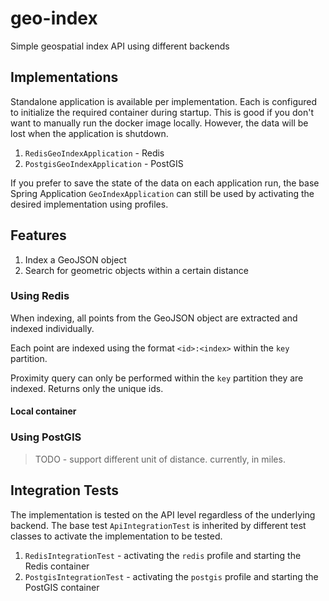 # geo-index
Simple geospatial index API using different backends

## Implementations

Standalone application is available per implementation. Each is configured to initialize the required container during startup.
This is good if you don't want to manually run the docker image locally. However, the data will be lost when the application is shutdown.

1. `RedisGeoIndexApplication` - Redis
2. `PostgisGeoIndexApplication` - PostGIS

If you prefer to save the state of the data on each application run, the base Spring Application `GeoIndexApplication` can still be used by activating the desired implementation using profiles.

## Features
1. Index a GeoJSON object
2. Search for geometric objects within a certain distance

### Using Redis
When indexing, all points from the GeoJSON object are extracted and indexed individually.

Each point are indexed using the format `<id>:<index>` within the `key` partition.

Proximity query can only be performed within the `key` partition they are indexed. Returns only the unique ids.

#### Local container

### Using PostGIS

> TODO - support different unit of distance. currently, in miles.

## Integration Tests

The implementation is tested on the API level regardless of the underlying backend. 
The base test `ApiIntegrationTest` is inherited by different test classes to activate the implementation to be tested.
1. `RedisIntegrationTest` - activating the `redis` profile and starting the Redis container
2. `PostgisIntegrationTest` - activating the `postgis` profile and starting the PostGIS container